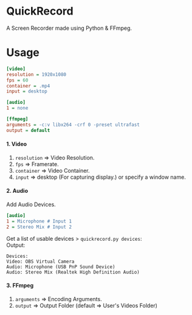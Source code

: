 # QuickRecord
A Screen Recorder made using Python & FFmpeg.

# Usage
```ini
[video]
resolution = 1920x1080
fps = 60
container = .mp4
input = desktop

[audio]
1 = none

[ffmpeg]
arguments = -c:v libx264 -crf 0 -preset ultrafast
output = default
```
#### 1. Video
1. `resolution` => Video Resolution.
2. `fps` => Framerate.
3. `container` => Video Container.
4. `input` => desktop (For capturing display.) or specify a window name.

#### 2. Audio
Add Audio Devices.
```ini
[audio]
1 = Microphone # Input 1
2 = Stereo Mix # Input 2
```

Get a list of usable devices > `quickrecord.py devices`:                               
Output:
```
Devices:
Video: OBS Virtual Camera
Audio: Microphone (USB PnP Sound Device)
Audio: Stereo Mix (Realtek High Definition Audio)
```

#### 3. FFmpeg
1. `arguments` => Encoding Arguments.
2. `output` => Output Folder (default => User's Videos Folder)
